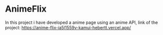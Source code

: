 # AnimeFlix

In this project i have developed a anime page using an anime API,
link of the project: https://anime-flix-ia5l1559v-kamui-hebertt.vercel.app/
